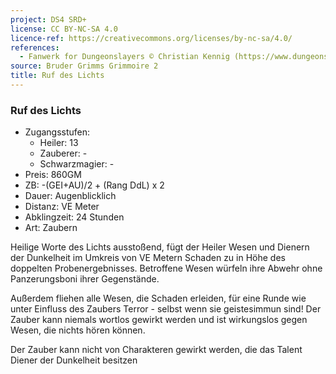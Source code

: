 ```yaml
---
project: DS4 SRD+
license: CC BY-NC-SA 4.0
licence-ref: https://creativecommons.org/licenses/by-nc-sa/4.0/
references: 
  - Fanwerk for Dungeonslayers © Christian Kennig (https://www.dungeonslayers.net/)
source: Bruder Grimms Grimmoire 2
title: Ruf des Lichts
---
```


### Ruf des Lichts

- Zugangsstufen:
  - Heiler: 13
  - Zauberer: -
  - Schwarzmagier: -
- Preis: 860GM
- ZB: -(GEI+AU)/2 + (Rang DdL) x 2
- Dauer: Augenblicklich
- Distanz: VE Meter
- Abklingzeit: 24 Stunden
- Art: Zaubern

Heilige Worte des Lichts ausstoßend, fügt der Heiler Wesen und Dienern der Dunkelheit im Umkreis von VE Metern Schaden zu in Höhe des doppelten Probenergebnisses. Betroffene Wesen würfeln ihre Abwehr ohne Panzerungsboni ihrer Gegenstände.

Außerdem fliehen alle Wesen, die Schaden erleiden, für eine Runde wie unter Einfluss des Zaubers Terror - selbst wenn sie geistesimmun sind! Der Zauber kann niemals wortlos gewirkt werden und ist wirkungslos gegen Wesen, die nichts hören können.

Der Zauber kann nicht von Charakteren gewirkt werden, die das Talent Diener der Dunkelheit besitzen

